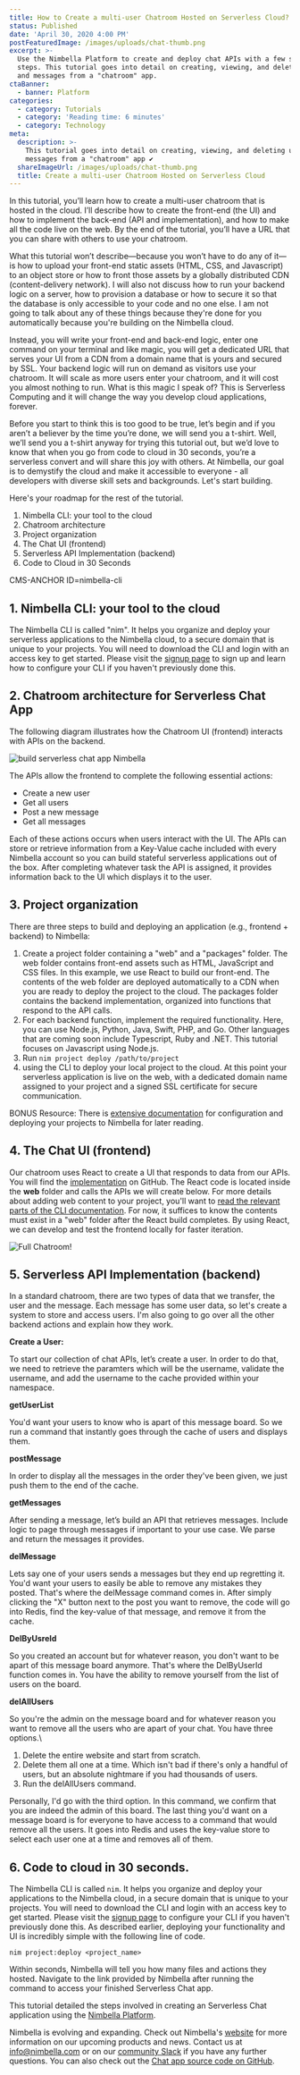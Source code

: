 ```yaml
---
title: How to Create a multi-user Chatroom Hosted on Serverless Cloud?
status: Published
date: 'April 30, 2020 4:00 PM'
postFeaturedImage: /images/uploads/chat-thumb.png
excerpt: >-
  Use the Nimbella Platform to create and deploy chat APIs with a few simple
  steps. This tutorial goes into detail on creating, viewing, and deleting users
  and messages from a "chatroom" app.
ctaBanner:
  - banner: Platform
categories:
  - category: Tutorials
  - category: 'Reading time: 6 minutes'
  - category: Technology
meta:
  description: >-
    This tutorial goes into detail on creating, viewing, and deleting users and
    messages from a "chatroom" app ✔
  shareImageUrl: /images/uploads/chat-thumb.png
  title: Create a multi-user Chatroom Hosted on Serverless Cloud
---
```

In this tutorial, you’ll learn how to create a multi-user chatroom that is hosted in the cloud. I’ll describe how to create the front-end (the UI) and how to implement the back-end (API and implementation), and how to make all the code live on the web. By the end of the tutorial, you’ll have a URL that you can share with others to use your chatroom.

What this tutorial won’t describe—because you won’t have to do any of it—is how to upload your front-end static assets (HTML, CSS, and Javascript) to an object store or how to front those assets by a globally distributed CDN (content-delivery network). I will also not discuss how to run your backend logic on a server, how to provision a database or how to secure it so that the database is only accessible to your code and no one else. I am not going to talk about any of these things because they're done for you automatically because you're building on the Nimbella cloud.

Instead, you will write your front-end and back-end logic, enter one command on your terminal and like magic, you will get a dedicated URL that serves your UI from a CDN from a domain name that is yours and secured by SSL. Your backend logic will run on demand as visitors use your chatroom. It will scale as more users enter your chatroom, and it will cost you almost nothing to run. What is this magic I speak of? This is Serverless Computing and it will change the way you develop cloud applications, forever.

Before you start to think this is too good to be true, let’s begin and if you aren’t a believer by the time you’re done, we will send you a t-shirt. Well, we’ll send you a t-shirt anyway for trying this tutorial out, but we’d love to know that when you go from code to cloud in 30 seconds, you’re a serverless convert and will share this joy with others. At Nimbella, our goal is to demystify the cloud and make it accessible to everyone - all developers with diverse skill sets and backgrounds. Let's start building.

Here's your roadmap for the rest of the tutorial.

1. Nimbella CLI: your tool to the cloud
2. Chatroom architecture
3. Project organization
4. The Chat UI (frontend)
5. Serverless API Implementation (backend)
6. Code to Cloud in 30 Seconds

CMS-ANCHOR ID=nimbella-cli

## 1. Nimbella CLI: your tool to the cloud

The Nimbella CLI is called "nim". It helps you organize and deploy your serverless applications to the Nimbella cloud, to a secure domain that is unique to your projects. You will need to download the CLI and login with an access key to get started. Please visit the [signup page](https://nimbella.com/join-us) to sign up and learn how to configure your CLI if you haven't previously done this.

## 2. Chatroom architecture for Serverless Chat App

The following diagram illustrates how the Chatroom UI (frontend) interacts with APIs on the backend.

![build serverless chat app Nimbella](/images/uploads/nimbella-chat-1-.png)

The APIs allow the frontend to complete the following essential actions:

* Create a new user
* Get all users
* Post a new message
* Get all messages

Each of these actions occurs when users interact with the UI. The APIs can store or retrieve information from a Key-Value cache included with every Nimbella account so you can build stateful serverless applications out of the box. After completing whatever task the API is assigned, it provides information back to the UI which displays it to the user.

## 3. Project organization

There are three steps to build and deploying an application (e.g., frontend + backend) to Nimbella:

1. Create a project folder containing a "web" and a "packages" folder. The web folder contains front-end assets such as HTML, JavaScript and CSS files. In this example, we use React to build our front-end. The contents of the web folder are deployed automatically to a CDN when you are ready to deploy the project to the cloud. The packages folder contains the backend implementation, organized into functions that respond to the API calls.
2. For each backend function, implement the required functionality. Here, you can use Node.js, Python, Java, Swift, PHP, and Go. Other languages that are coming soon include Typescript, Ruby and .NET. This tutorial focuses on Javascript using Node.js.
3. Run `nim project deploy /path/to/project` 
4. using the CLI to deploy your local project to the cloud. At this point your serverless application is live on the web, with a dedicated domain name assigned to your project and a signed SSL certificate for secure communication.

BONUS Resource: There is [extensive documentation](https://docs.nimbella.com/) for configuration and deploying your projects to Nimbella for later reading.

## 4. The Chat UI (frontend)

Our chatroom uses React to create a UI that responds to data from our APIs. You will find the [implementation](https://github.com/nimbella/demo-projects/tree/master/chat) on GitHub. The React code is located inside the **web** folder and calls the APIs we will create below. For more details about adding web content to your project, you'll want to [read the relevant parts of the CLI documentation](https://docs.nimbella.com/). For now, it suffices to know the contents must exist in a "web" folder after the React build completes. By using React, we can develop and test the frontend locally for faster iteration.

![Full Chatroom!](/images/uploads/screen-shot-2019-12-18-at-3.20.13-pm.png)

## 5. Serverless API Implementation (backend)

In a standard chatroom, there are two types of data that we transfer, the user and the message. Each message has some user data, so let's create a system to store and access users. I'm also going to go over all the other backend actions and explain how they work.

**Create a User:**

To start our collection of chat APIs, let’s create a user. In order to do that, we need to retrieve the paramters which will be the username, validate the username, and add the username to the cache provided within your namespace.

**getUserList**

You'd want your users to know who is apart of this message board. So we run a command that instantly goes through the cache of users and displays them.

**postMessage**

In order to display all the messages in the order they've been given, we just push them to the end of the cache.

**getMessages**

After sending a message, let’s build an API that retrieves messages. Include logic to page through messages if important to your use case. We parse and return the messages it provides.

**delMessage**

Lets say one of your users sends a messages but they end up regretting it. You'd want your users to easily be able to remove any mistakes they posted. That's where the delMessage command comes in. After simply clicking the "X" button next to the post you want to remove, the code will go into Redis, find the key-value of that message, and remove it from the cache. 

**DelByUsreId**

So you created an account but for whatever reason, you don't want to be apart of this message board anymore. That's where the DelByUserId function comes in. You  have the ability to remove yourself from the list of users on the board.

**delAllUsers**

So you're the admin on the message board and for whatever reason you want to remove all the users who are apart of your chat. You have three options.\

1. Delete the entire website and start from scratch.
2. Delete them all one at a time. Which isn't bad if there's only a handful of users, but an absolute nightmare if you had thousands of users.
3. Run the delAllUsers command.

Personally, I'd go with the third option. In this command, we confirm that you are indeed the admin of this board.  The last thing you'd want on a message board is for everyone to have access to a command that would remove all the users. It goes into Redis and uses the key-value store to select each user one at a time and removes all of them.

## 6. Code to cloud in 30 seconds.

The Nimbella CLI is called `nim`. It helps you organize and deploy your applications to the Nimbella cloud, in a secure domain that is unique to your projects. You will need to download the CLI and login with an access key to get started. Please visit the [signup page](https://nimbella-apigcp.nimbella.io/) to configure your CLI if you haven't previously done this. As described earlier, deploying your functionality and UI is incredibly simple with the following line of code.

```
nim project:deploy <project_name>
```

Within seconds, Nimbella will tell you how many files and actions they hosted. Navigate to the link provided by Nimbella after running the command to access your finished Serverless Chat app.

This tutorial detailed the steps involved in creating an Serverless Chat application using the [Nimbella Platform](https://nimbella.com/platform). 

Nimbella is evolving and expanding. Check out Nimbella's [website](https://nimbella.com) for more information on our upcoming products and news. Contact us at info@nimbella.com or on our [community Slack](https://nimbella.com/slack) if you have any further questions. You can also check out the [Chat app source code on GitHub](https://github.com/nimbella/demo-projects/tree/master/trade).
